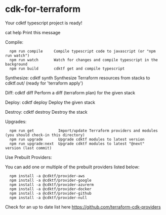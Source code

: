 # cdk-for-terraform

  Your cdktf typescript project is ready!

  cat help              Print this message

  Compile:
  ```console
    npm run compile     Compile typescript code to javascript (or "npm run watch")
    npm run watch       Watch for changes and compile typescript in the background
    npm run build       cdktf get and compile typescript
  ```

  Synthesize:
    cdktf synth         Synthesize Terraform resources from stacks to cdktf.out/ (ready for 'terraform apply')

  Diff:
    cdktf diff          Perform a diff (terraform plan) for the given stack

  Deploy:
    cdktf deploy        Deploy the given stack

  Destroy:
    cdktf destroy       Destroy the stack


 Upgrades:
 ```console
   npm run get           Import/update Terraform providers and modules (you should check-in this directory)
   npm run upgrade       Upgrade cdktf modules to latest version
   npm run upgrade:next  Upgrade cdktf modules to latest "@next" version (last commit)
 ```

 Use Prebuilt Providers:

  You can add one or multiple of the prebuilt providers listed below:

```console
  npm install -a @cdktf/provider-aws
  npm install -a @cdktf/provider-google
  npm install -a @cdktf/provider-azurerm
  npm install -a @cdktf/provider-docker
  npm install -a @cdktf/provider-github
  npm install -a @cdktf/provider-null
```
  Check for an up to date list here https://github.com/terraform-cdk-providers
